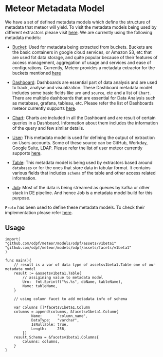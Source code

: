 # Meteor Metadata Model

We have a set of defined metadata models which define the structure of metadata that meteor will yield.
To visit the metadata models being used by different extractors please visit [here](../reference/extractors.md).
We are currently using the following metadata models:

- [Bucket](https://github.com/odpf/proton/blob/main/odpf/assets/bucket.proto):
  Used for metadata being extracted from buckets. Buckets are the basic containers in google cloud services, or Amazon S3, etc that are used fot data storage, and quite popular because of their features of access management, aggregation of usage and services and ease of configurations.
  Currently, Meteor provides a metadata extractor for the buckets mentioned [here](../reference/extractors.md)

- [Dashboard](https://github.com/odpf/proton/blob/main/odpf/assets/dashboard.proto):
  Dashboards are essential part of data analysis and are used to track, analyse and visualization.
  These Dashboard metadata model includes some basic fields like `urn` and `source`, etc and a list of `Chart`.
  There are multiple dashboards that are essential for Data Analysis such as metabase, grafana, tableau, etc.
  Please refer the list of Dashboards meteor currently supports [here](../reference/extractors.md).

- [Chart](https://github.com/odpf/proton/blob/main/odpf/assets/chart.proto):
  Charts are included in all the Dashboard and are result of certain queries in a Dashboard.
  Information about them includes the information of the query and few similar details.

- [User](https://github.com/odpf/proton/blob/main/odpf/assets/user.proto):
  This metadata model is used for defining the output of extraction on Users accounts.
  Some of these source can be GitHub, Workday, Google Suite, LDAP.
  Please refer the list of user meteor currently supports [here](../reference/extractors.md).

- [Table](https://github.com/odpf/proton/blob/main/odpf/assets/table.proto):
  This metadata model is being used by extractors based around `databases` or for the ones that store data in tabular format.
  It contains various fields that includes `schema` of the table and other access related information.

- [Job](https://github.com/odpf/proton/blob/main/odpf/assets/job.proto):
  Most of the data is being streamed as queues by kafka or other stack in DE pipeline.
  And hence Job is a metadata model build for this purpose.

`Proto` has been used to define these metadata models.
To check their implementation please refer [here](https://github.com/odpf/proton/tree/main/odpf/assets).

## Usage

```golang
import(
"github.com/odpf/meteor/models/odpf/assets/v1beta1"
"github.com/odpf/meteor/models/odpf/assets/facets/v1beta1"
)

func main(){
    // result is a var of data type of assetsv1beta1.Table one of our metadata model
    result := &assetsv1beta1.Table{
        // assigining value to metadata model
        Urn:  fmt.Sprintf("%s.%s", dbName, tableName),
        Name: tableName,
    }

    // using column facet to add metadata info of schema

    var columns []*facetsv1beta1.Column
    columns = append(columns, &facetsv1beta1.Column{
            Name:       "column_name",
            DataType:   "varchar",
            IsNullable: true,
            Length:     256,
        })
    result.Schema = &facetsv1beta1.Columns{
        Columns: columns,
    }
}
```

